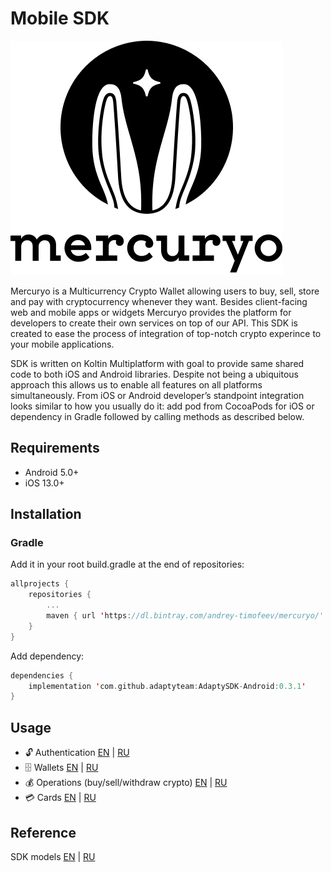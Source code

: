 # Mobile SDK

![Mercuryo Logo](documentation/img/logo.png "Mercuryo Logo")

Mercuryo is a Multicurrency Crypto Wallet allowing users to buy, sell, store and pay with cryptocurrency whenever they want. Besides client-facing web and mobile apps or widgets Mercuryo provides the platform for developers to create their own services on top of our API. This SDK is created to ease the process of integration of top-notch crypto experince to your mobile applications.

SDK is written on Koltin Multiplatform with goal to provide same shared code to both iOS and Android libraries. Despite not being a ubiquitous approach this allows us to enable all features on all platforms simultaneously. From iOS or Android developer’s standpoint integration looks similar to how you usually do it: add pod from CocoaPods for iOS or dependency in Gradle followed by calling methods as described below.

## Requirements

- Android 5.0+
- iOS 13.0+

## Installation

### Gradle

Add it in your root build.gradle at the end of repositories:

```Kotlin
allprojects {
    repositories {
        ...
        maven { url 'https://dl.bintray.com/andrey-timofeev/mercuryo/' }
    }
}
```

Add dependency:

```Kotlin
dependencies {
    implementation 'com.github.adaptyteam:AdaptySDK-Android:0.3.1'
}
```

## Usage

- 🔓 Authentication [EN](documentation/session_en.md) | [RU](documentation/session.md)
- 🗄 Wallets [EN](documentation/wallet_en.md) | [RU](documentation/wallet.md)
- 💰 Operations (buy/sell/withdraw crypto)  [EN](documentation/operations_en.md) | [RU](documentation/operations.md)
- 💳 Cards [EN](documentation/cards_en.md) | [RU](documentation/cards_ru.md)

## Reference

SDK models [EN](documentation/models_en.md) | [RU](documentation/models.md)
